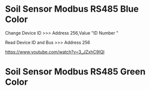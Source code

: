# Soil Sensor Modbus RS485 Blue Color
  Change Device ID >>> Address 256,Value "ID Number " 
  
  Read Device   ID and Bus  >>> Address 256

  https://www.youtube.com/watch?v=3_JZxhC9IQI
  
# Soil Sensor Modbus RS485 Green Color
